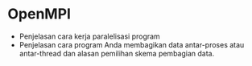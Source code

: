 # OpenMPI

- Penjelasan cara kerja paralelisasi program
- Penjelasan cara program Anda membagikan data antar-proses atau antar-thread dan alasan pemilihan skema pembagian data.